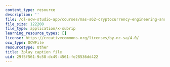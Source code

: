 ```yaml
---
content_type: resource
description: ''
file: /ol-ocw-studio-app/courses/mas-s62-cryptocurrency-engineering-and-design-spring-2018/29f5f5619c58dc494561fe28536dd422_VT2o4KCEbes.srt
file_size: 122208
file_type: application/x-subrip
learning_resource_types: []
license: https://creativecommons.org/licenses/by-nc-sa/4.0/
ocw_type: OCWFile
resourcetype: Other
title: 3play caption file
uid: 29f5f561-9c58-dc49-4561-fe28536dd422
---
```


